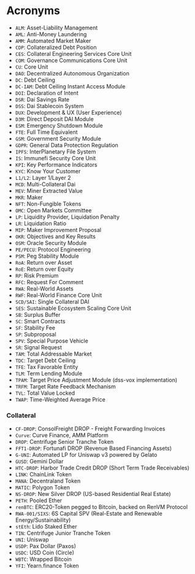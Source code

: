 # Acronyms

* `ALM`: Asset-Liability Management
* `AML`: Anti-Money Laundering
* `AMM`: Automated Market Maker
* `CDP`: Collateralized Debt Position
* `CES`: Collateral Engineering Services Core Unit
* `COM`: Governance Communications Core Unit
* `CU`: Core Unit
* `DAO`: Decentralized Autonomous Organization
* `DC`: Debt Ceiling
* `DC-IAM`: Debt Ceiling Instant Access Module
* `DOI`: Declaration of Intent
* `DSR`: Dai Savings Rate
* `DSS`: Dai Stablecoin System
* `DUX`: Development & UX (User Experience)
* `D3M`: Direct Deposit DAI Module
* `ESM`: Emergency Shutdown Module
* `FTE`: Full Time Equivalent
* `GSM`: Government Security Module
* `GDPR`: General Data Protection Regulation
* `IPFS`: InterPlanetary File System
* `IS`: Immunefi Security Core Unit
* `KPI`: Key Performance Indicators
* `KYC`: Know Your Customer
* `L1/L2`: Layer 1/Layer 2
* `MCD`: Multi-Collateral Dai
* `MEV`: Miner Extracted Value
* `MKR`: Maker
* `NFT`: Non-Fungible Tokens
* `OMC`: Open Markets Committee
* `LP`: Liquidity Provider, Liquidation Penalty
* `LR`: Liquidation Ratio
* `MIP`: Maker Improvement Proposal
* `OKR`: Objectives and Key Results
* `OSM`: Oracle Security Module
* `PE/PECU`: Protocol Engineering
* `PSM`: Peg Stability Module
* `RoA`: Return over Asset
* `RoE`: Return over Equity
* `RP`: Risk Premium
* `RFC`: Request For Comment
* `RWA`: Real-World Assets
* `RWF`: Real-World Finance Core Unit
* `SCD/SAI`: Single Collateral DAI
* `SES`: Sustainable Ecosystem Scaling Core Unit
* `SB`: Surplus Buffer
* `SC`: Smart Contracts
* `SF`: Stability Fee
* `SP`: Subproposal
* `SPV`: Special Purpose Vehicle
* `SR`: Signal Request
* `TAM`: Total Addressable Market
* `TDC`: Target Debt Ceiling
* `TFE`: Tax Favorable Entity
* `TLM`: Term Lending Module
* `TPAM`: Target Price Adjustment Module (dss-vox implementation)
* `TRFM`: Target Rate Feedback Mechanism
* `TVL`: Total Value Locked
* `TWAP`: Time-Weighted Average Price

### **Collateral**

* `CF-DROP`: ConsolFreight DROP - Freight Forwarding Invoices
* `Curve`:  Curve Finance, AMM Platform
* `DROP`: Centrifuge Senior Tranche Token
* `FFT1-DROP`: Fortunafi DROP (Revenue Based Financing Assets)
* `G-UNI`: Automated LP for Uniswap v3 powered by Gelato
* `GUSD`: Gemini Dollar
* `HTC-DROP`: Harbor Trade Credit DROP (Short Term Trade Receivables)
* `LINK`: ChainLink Token
* `MANA`: Decentraland Token
* `MATIC`: Polygon Token
* `NS-DROP`: New Silver DROP (US-based Residential Real Estate)
* `PETH`: Pooled Ether
* `renBTC`: ERC20-Token pegged to Bitcoin, backed on RenVM Protocol
* `RWA-001/SIXS`: 6S Capital SPV (Real-Estate and Renewable Energy/Sustainability)
* `stEth`: Lido Staked Ether
* `TIN`: Centrifuge Junior Tranche Token
* `UNI`: Uniswap
* `USDP`: Pax Dollar (Paxos)
* `USDC`: USD Coin (Circle)
* `WBTC`: Wrapped Bitcoin
* `YFI`: Yearn.finance Token
